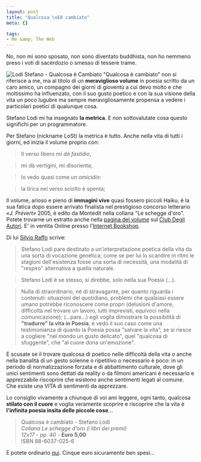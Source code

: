 ```yaml
--- 
layout: post
title: "Qualcosa \xE8 cambiato"
meta: {}

tags: 
- Me &amp; The Web
---
```

No, non mi sono sposato, non sono diventato buddhista, non ho nemmeno preso i voti di sacerdozio o smesso di tessere trame. 

![Lodi Stefano - Qualcosa è Cambiato](/download/thumb-20051208_lodi.gif "Stefano Lodi - Qualcosa è Cambiato") "Qualcosa è cambiato" non si riferisce a me, ma al titolo di un **meraviglioso volume** in poesia scritto da un caro amico, un compagno dei giorni di gioventù a cui devo molto e che moltissimo ha influenzato, con il suo gusto poetico e con la sua visione della vita un poco lugubre ma sempre meravigliosamente propensa a vedere i particolari poetici di qualunque cosa. 

Stefano Lodi mi ha insegnato **la metrica**. E non sottovalutate cosa questo significhi per un programmatore. 
<!--more-->
Per Stefano (nickname LoSt) la metrica è tutto. Anche nella vita di tutti i giorni, ed inizia il volume proprio con:

>Il verso libero *mi dà fastidio*, 

> mi dà vertigini, mi disorienta; 

> lo vedo quasi come *un omicidio*: 

> la lirica nel verso sciolto è spenta;

Il volume, arioso e pieno di **immagini vive** quasi fossero piccoli Haiku, è la sua fatica dopo essere arrivato finalista nel prestigioso concorso letterario *«J. Prévert»* 2005, è edito da  Montedit nella collana "Le schegge d'oro". 
Potete trovarne un estratto anche nella [pagina del volume](http://www.club.it/autori/libri/stefano.lodi/prefazione.html) sul [Club Degli Autori](http://www.club.it/autori/libri/stefano.lodi/prefazione.html). 
E' in ventita Online presso l'[Internet Bookshop](http://www.internetbookshop.it/ser/serdsp.asp?shop=154&c=TTT5P6NPWU5TT).

Di lui [Silvio Raffo](http://www.italian-poetry.org/raffo.htm) scrive:

> Stefano Lodi pare destinato a un'interpretazione poetica della vita da una sorta di vocazione genetica; come se per lui lo scandire in ritmi le stagioni dell'esistenza fosse una sorta di necessità, una modalità di "respiro" alternativa a quella naturale. 

> Stefano Lodi è se stesso, si direbbe, solo nella sua Poesia (...). 

> Nulla di straordinario, né di stravagante, per quanto riguarda i contenuti: situazioni del quotidiano, problemi che qualsiasi essere umano potrebbe riconoscere come propri (delusioni d'amore, difficoltà nel trovare un lavoro, lutti imprevisti, equivoci nella comunicazione); (...pare...) egli voglia dimostrare la possibilità di **"tradurre" la vita in Poesia**, e vedo il suo caso come una testimonianza di quanto la Poesia possa "salvare la vita", se si riesce a cogliere "nel mondo un gusto delicato", quel "qualcosa di sfuggente", che "al cuore dona un'emozione".

E scusate se il trovare qualcosa di poetico nelle difficoltà della vita o anche nella banalità di un gesto solenne o ripetitivo o necessario è poco: in un periodo di normalizzazione forzata e di abbattimento culturale, dove gli unici sentimenti sono dettati da reality o da filmoni americani è necessario e apprezzabile riscoprire che esistono anche sentimenti legati al comune. Che esiste una VITA di sentimenti da apprezzare.  

Lo consiglio vivamente a chiunque di voi ami leggere, ogni tanto, qualcosa **stilato con il cuore** e voglia veramente scoprire e riscoprire che la vita è **l'infinita  poesia insita delle piccole cose**...

> Qualcosa è cambiato - Stefano Lodi<br>
> *Collana Le schegge d'oro (i libri dei premi)*<br>
> *12x17 - pp. 40 -* **Euro 5,00**<br>
> ISBN 88-6037-025-6<br>

E potete ordinarlo [qui](http://www.internetbookshop.it/ser/serdsp.asp?shop=154&c=TTT5P6NPWU5TT).
Cinque euro sicuramente ben spesi... 
